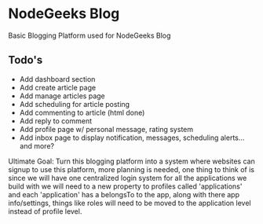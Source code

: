 # NodeGeeks Blog

Basic Blogging Platform used for NodeGeeks Blog

## Todo's

* Add dashboard section
* Add create article page
* Add manage articles page
* Add scheduling for article posting
* Add commenting to article (html done)
* Add reply to comment
* Add profile page w/ personal message, rating system
* Add inbox page to display notification, messages, scheduling alerts... and more?


Ultimate Goal: Turn this blogging platform into a system where websites can signup to use this platform, more planning is needed, one thing to think of is since we will have one centralized login system for all the applications we build with we will need to a new property to profiles called 'applications' and each 'application' has a belongsTo to the app, along with there app info/settings, things like roles will need to be moved to the application level instead of profile level. 
